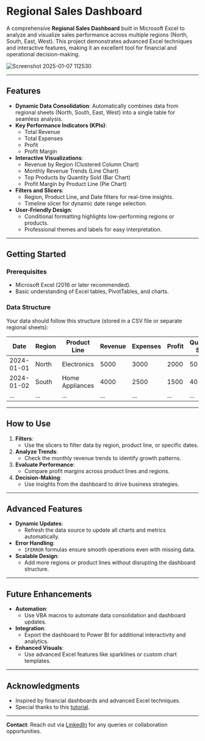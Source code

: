 # Regional Sales Dashboard

A comprehensive **Regional Sales Dashboard** built in Microsoft Excel to analyze and visualize sales performance across multiple regions (North, South, East, West). This project demonstrates advanced Excel techniques and interactive features, making it an excellent tool for financial and operational decision-making.

![Screenshot 2025-01-07 112530](https://github.com/user-attachments/assets/343a324c-fe58-4ef2-9f6f-bcf189a3fcad)

---

## Features

- **Dynamic Data Consolidation**: Automatically combines data from regional sheets (North, South, East, West) into a single table for seamless analysis.
- **Key Performance Indicators (KPIs)**:
  - Total Revenue
  - Total Expenses
  - Profit
  - Profit Margin
- **Interactive Visualizations**:
  - Revenue by Region (Clustered Column Chart)
  - Monthly Revenue Trends (Line Chart)
  - Top Products by Quantity Sold (Bar Chart)
  - Profit Margin by Product Line (Pie Chart)
- **Filters and Slicers**:
  - Region, Product Line, and Date filters for real-time insights.
  - Timeline slicer for dynamic date range selection.
- **User-Friendly Design**:
  - Conditional formatting highlights low-performing regions or products.
  - Professional themes and labels for easy interpretation.

---

## Getting Started

### Prerequisites

- Microsoft Excel (2016 or later recommended).
- Basic understanding of Excel tables, PivotTables, and charts.

### Data Structure

Your data should follow this structure (stored in a CSV file or separate regional sheets):

| Date       | Region | Product Line     | Revenue  | Expenses | Profit  | Quantity Sold |
|------------|--------|------------------|----------|----------|---------|---------------|
| 2024-01-01 | North  | Electronics      | 5000     | 3000     | 2000    | 50            |
| 2024-01-02 | South  | Home Appliances  | 4000     | 2500     | 1500    | 40            |
| ...        | ...    | ...              | ...      | ...      | ...     | ...           |


---

## How to Use

1. **Filters**:
   - Use the slicers to filter data by region, product line, or specific dates.
2. **Analyze Trends**:
   - Check the monthly revenue trends to identify growth patterns.
3. **Evaluate Performance**:
   - Compare profit margins across product lines and regions.
4. **Decision-Making**:
   - Use insights from the dashboard to drive business strategies.

---

## Advanced Features

- **Dynamic Updates**:
  - Refresh the data source to update all charts and metrics automatically.
- **Error Handling**:
  - `IFERROR` formulas ensure smooth operations even with missing data.
- **Scalable Design**:
  - Add more regions or product lines without disrupting the dashboard structure.

---

## Future Enhancements

- **Automation**:
  - Use VBA macros to automate data consolidation and dashboard updates.
- **Integration**:
  - Export the dashboard to Power BI for additional interactivity and analytics.
- **Enhanced Visuals**:
  - Use advanced Excel features like sparklines or custom chart templates.

---

## Acknowledgments

- Inspired by financial dashboards and advanced Excel techniques.
- Special thanks to this [tutorial](https://www.youtube.com/watch?v=pCJ15nGFgVg&t=25402s).

---

**Contact**: Reach out via [LinkedIn](https://www.linkedin.com/in/adityac01) for any queries or collaboration opportunities.

